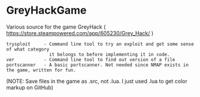 # GreyHackGame
Various source for the game GreyHack ( https://store.steampowered.com/app/605230/Grey_Hack/ )

```
trysploit     - Command line tool to try an exploit and get some sense of what category
                it belongs to before implementing it in code.
ver           - Command line tool to find out version of a file
portscanner   - A basic portscanner. Not needed since NMAP exists in the game, written for fun.
```

(NOTE: Save files in the game as .src, not .lua. I just used .lua to get color markup on GitHub)
